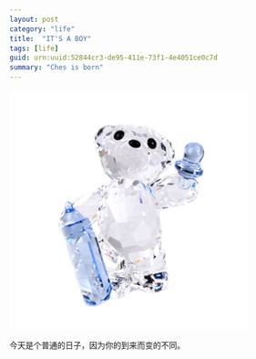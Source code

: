 ```yaml
---
layout: post
category: "life"
title:  "IT'S A BOY"
tags: [life]
guid: urn:uuid:52844cr3-de95-411e-73f1-4e4051ce0c7d
summary: "Ches is born"
---
```


<img alt="" border="0" src="/media/files/2015/bearborn.jpg" width=420px>     
 
今天是个普通的日子，因为你的到来而变的不同。  
